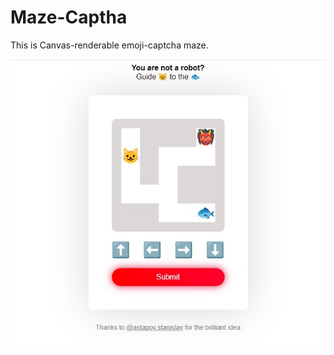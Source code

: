 # Maze-Captha
This is Canvas-renderable emoji-captcha maze.

<img src="Screenshot.jpg" alt="Screenshot"/>
